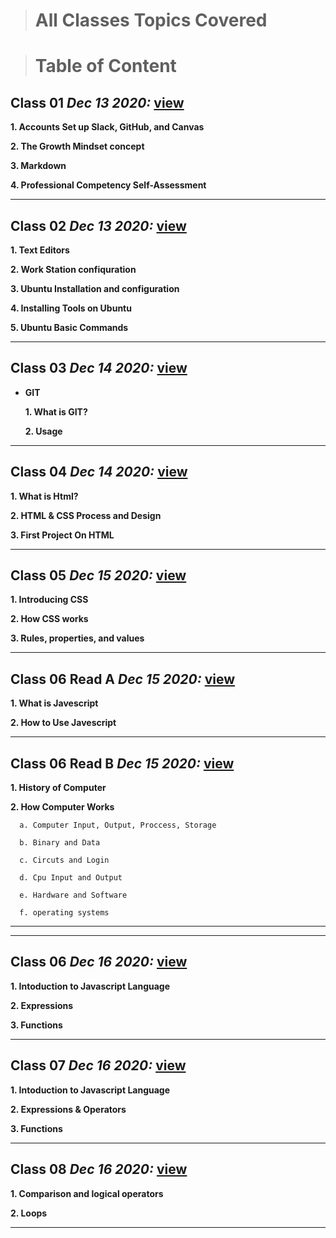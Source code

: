 > # All Classes Topics Covered 


> # Table of Content 

## Class 01  *Dec 13 2020:* [view](https://anassawalha95.github.io/reading-notes/Class%2001)

__1. Accounts Set up Slack, GitHub, and Canvas__ 

__2. The Growth Mindset concept__ 

__3. Markdown__

__4. Professional Competency Self-Assessment__



---

## Class 02  *Dec 13 2020:*  [view](https://anassawalha95.github.io/reading-notes/Class%2002)

__1. Text Editors__

__2. Work Station confiquration__

__3. Ubuntu Installation and configuration__

__4. Installing Tools on Ubuntu__ 

__5. Ubuntu Basic Commands__ 


---


## Class 03  *Dec 14 2020:* [view](https://anassawalha95.github.io/reading-notes/Class%2003)

* __GIT__

   __1. What is GIT?__
   
     __2. Usage__


---

## Class 04  *Dec 14 2020:*  [view](https://anassawalha95.github.io/reading-notes/Class%2004)

__1. What is Html?__

__2. HTML & CSS Process and Design__

__3. First Project On HTML__


---


## Class 05  *Dec 15 2020:* [view](https://anassawalha95.github.io/reading-notes/Class%2005)

__1. Introducing CSS__

__2. How CSS works__

__3. Rules, properties, and values__



---


## Class 06 Read A  *Dec 15 2020:* [view](https://anassawalha95.github.io/reading-notes/Class%2006-ReadA)


__1. What is Javescript__

__2. How to Use Javescript__

     

---

## Class 06 Read B  *Dec 15 2020:* [view](https://anassawalha95.github.io/reading-notes/Class%2006-ReadB)


__1. History of Computer__

__2. How Computer Works__

      a. Computer Input, Output, Proccess, Storage
      
      b. Binary and Data 
      
      c. Circuts and Login 
      
      d. Cpu Input and Output
      
      e. Hardware and Software
      
      f. operating systems


---

---

## Class 06 *Dec 16 2020:* [view](https://anassawalha95.github.io/reading-notes/Class%2007)


__1. Intoduction to Javascript Language__

__2. Expressions__

__3. Functions__

---


## Class 07  *Dec 16 2020:* [view](https://anassawalha95.github.io/reading-notes/Class%2007)

__1. Intoduction to Javascript Language__

__2. Expressions & Operators__

__3. Functions__

---


## Class 08  *Dec 16 2020:* [view](https://anassawalha95.github.io/reading-notes/Class%2008)

__1. Comparison and logical operators__

__2. Loops__


---







